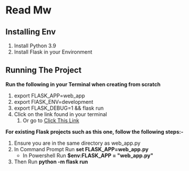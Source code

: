 # Read Mw

## Installing Env

1.  Install Python 3.9
2.  Install Flask in your Environment


## Running The Project

**Run the following in your Terminal when creating from scratch**

1. export FLASK_APP=web_app   
2. export FlASK_ENV=development  
3. export FLASK_DEBUG=1 && flask run
4. Click on the link found in your terminal
   1. Or go to [Click This Link](http://127.0.0.1:5000)


**For existing Flask projects such as this one, follow the following steps:-**

1. Ensure you are in the same directory as web_app.py
2. In Command Prompt Run **set FLASK_APP=web_app.py**
   - In Powershell Run **$env:FLASK_APP = "web_app.py"**
3. Then Run **python -m flask run**